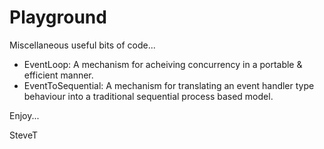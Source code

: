 Playground
==========

Miscellaneous useful bits of code...

- EventLoop: A mechanism for acheiving concurrency in a portable & efficient manner.
- EventToSequential: A mechanism for translating an event handler type behaviour into a traditional sequential process based model.



Enjoy...

SteveT

